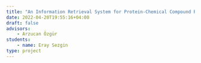 ```yaml
---
title: "An Information Retrieval System for Protein-Chemical Compound Relations"
date: 2022-04-20T19:55:16+04:00
draft: false
advisors: 
    - Arzucan Özgür
students: 
    - name: Eray Sezgin
type: project
---
```

